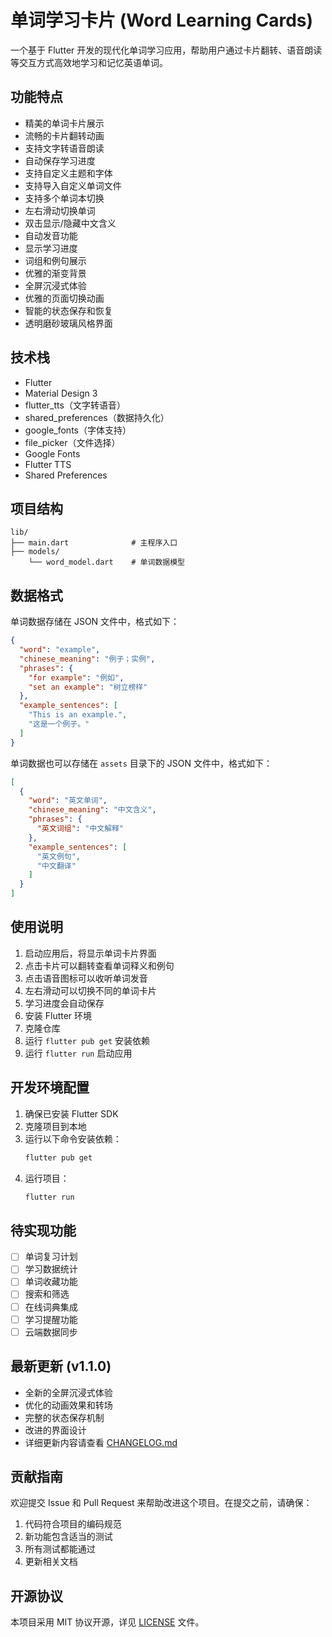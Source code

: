 # 单词学习卡片 (Word Learning Cards)

一个基于 Flutter 开发的现代化单词学习应用，帮助用户通过卡片翻转、语音朗读等交互方式高效地学习和记忆英语单词。

## 功能特点

- 精美的单词卡片展示
- 流畅的卡片翻转动画
- 支持文字转语音朗读
- 自动保存学习进度
- 支持自定义主题和字体
- 支持导入自定义单词文件
- 支持多个单词本切换
- 左右滑动切换单词
- 双击显示/隐藏中文含义
- 自动发音功能
- 显示学习进度
- 词组和例句展示
- 优雅的渐变背景
- 全屏沉浸式体验
- 优雅的页面切换动画
- 智能的状态保存和恢复
- 透明磨砂玻璃风格界面

## 技术栈

- Flutter
- Material Design 3
- flutter_tts（文字转语音）
- shared_preferences（数据持久化）
- google_fonts（字体支持）
- file_picker（文件选择）
- Google Fonts
- Flutter TTS
- Shared Preferences

## 项目结构

```
lib/
├── main.dart              # 主程序入口
├── models/               
    └── word_model.dart    # 单词数据模型
```

## 数据格式

单词数据存储在 JSON 文件中，格式如下：

```json
{
  "word": "example",
  "chinese_meaning": "例子；实例",
  "phrases": {
    "for example": "例如",
    "set an example": "树立榜样"
  },
  "example_sentences": [
    "This is an example.",
    "这是一个例子。"
  ]
}
```

单词数据也可以存储在 `assets` 目录下的 JSON 文件中，格式如下：

```json
[
  {
    "word": "英文单词",
    "chinese_meaning": "中文含义",
    "phrases": {
      "英文词组": "中文解释"
    },
    "example_sentences": [
      "英文例句",
      "中文翻译"
    ]
  }
]
```

## 使用说明

1. 启动应用后，将显示单词卡片界面
2. 点击卡片可以翻转查看单词释义和例句
3. 点击语音图标可以收听单词发音
4. 左右滑动可以切换不同的单词卡片
5. 学习进度会自动保存
6. 安装 Flutter 环境
7. 克隆仓库
8. 运行 `flutter pub get` 安装依赖
9. 运行 `flutter run` 启动应用

## 开发环境配置

1. 确保已安装 Flutter SDK
2. 克隆项目到本地
3. 运行以下命令安装依赖：
   ```bash
   flutter pub get
   ```
4. 运行项目：
   ```bash
   flutter run
   ```

## 待实现功能

- [ ] 单词复习计划
- [ ] 学习数据统计
- [ ] 单词收藏功能
- [ ] 搜索和筛选
- [ ] 在线词典集成
- [ ] 学习提醒功能
- [ ] 云端数据同步

## 最新更新 (v1.1.0)

- 全新的全屏沉浸式体验
- 优化的动画效果和转场
- 完整的状态保存机制
- 改进的界面设计
- 详细更新内容请查看 [CHANGELOG.md](CHANGELOG.md)

## 贡献指南

欢迎提交 Issue 和 Pull Request 来帮助改进这个项目。在提交之前，请确保：

1. 代码符合项目的编码规范
2. 新功能包含适当的测试
3. 所有测试都能通过
4. 更新相关文档

## 开源协议

本项目采用 MIT 协议开源，详见 [LICENSE](LICENSE) 文件。
